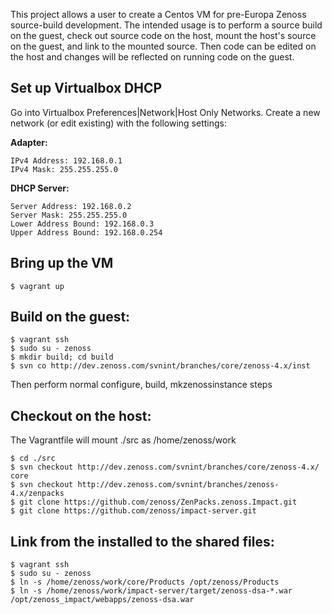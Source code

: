 This project allows a user to create a Centos VM for pre-Europa Zenoss
source-build development.  The intended usage is to perform a source build on
the guest, check out source code on the host, mount the host's source on the
guest, and link to the mounted source.  Then code can be edited on the
host and changes will be reflected on running code on the guest.  

Set up Virtualbox DHCP
----------------------
Go into Virtualbox Preferences|Network|Host Only Networks.  Create a new network (or edit existing) with the following settings:

**Adapter:**
```
IPv4 Address: 192.168.0.1
IPv4 Mask: 255.255.255.0
```
**DHCP Server:**
```
Server Address: 192.168.0.2
Server Mask: 255.255.255.0
Lower Address Bound: 192.168.0.3
Upper Address Bound: 192.168.0.254
```

Bring up the VM
---------------

    $ vagrant up

Build on the guest:
-------------------

    $ vagrant ssh
    $ sudo su - zenoss
    $ mkdir build; cd build
    $ svn co http://dev.zenoss.com/svnint/branches/core/zenoss-4.x/inst

Then perform normal configure, build, mkzenossinstance steps

Checkout on the host:
---------------------
The Vagrantfile will mount ./src as /home/zenoss/work

    $ cd ./src
    $ svn checkout http://dev.zenoss.com/svnint/branches/core/zenoss-4.x/ core
    $ svn checkout http://dev.zenoss.com/svnint/branches/zenoss-4.x/zenpacks
    $ git clone https://github.com/zenoss/ZenPacks.zenoss.Impact.git
    $ git clone https://github.com/zenoss/impact-server.git

Link from the installed to the shared files:
-----------------------

    $ vagrant ssh
    $ sudo su - zenoss
    $ ln -s /home/zenoss/work/core/Products /opt/zenoss/Products
    $ ln -s /home/zenoss/work/impact-server/target/zenoss-dsa-*.war /opt/zenoss_impact/webapps/zenoss-dsa.war
